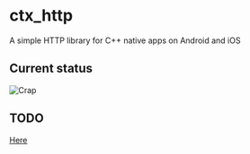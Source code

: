 # ctx_http
A simple HTTP library for C++ native apps on Android and iOS

## Current status
![Crap](https://img.shields.io/badge/Status-%F0%9F%92%A9-yellowgreen)

## TODO
[Here](TODO.md)

